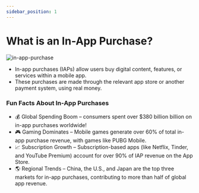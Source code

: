 ```yaml
---
sidebar_position: 1
---
```


# What is an In-App Purchase?

![in-app-purchase](/img/about-in-app-purchase/in-app-purchase.jpeg)

- In-app purchases (IAPs) allow users buy digital content, features, or services within a mobile app.
- These purchases are made through the relevant app store or another payment system, using real money.

### Fun Facts About In-App Purchases

- 💰 Global Spending Boom –  consumers spent over $380 billion billion on in-app purchases worldwide!
- 🎮 Gaming Dominates – Mobile games generate over 60% of total in-app purchase revenue, with games like PUBG Mobile.
- 📈 Subscription Growth – Subscription-based apps (like Netflix, Tinder, and YouTube Premium) account for over 90% of IAP revenue on the App Store.
- 🌎 Regional Trends – China, the U.S., and Japan are the top three markets for in-app purchases, contributing to more than half of global app revenue.

